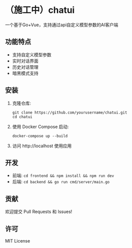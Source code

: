 # （施工中）chatui
一个基于Go+Vue，支持通过api自定义模型参数的AI客户端

## 功能特点

- 支持自定义模型参数
- 实时对话界面
- 历史对话管理
- 暗黑模式支持

## 安装

1. 克隆仓库:
   ```
   git clone https://github.com/yourusername/chatui.git
   cd chatui
   ```

2. 使用 Docker Compose 启动:
   ```
   docker-compose up --build
   ```

3. 访问 http://localhost 使用应用

## 开发

- 前端: `cd frontend && npm install && npm run dev`
- 后端: `cd backend && go run cmd/server/main.go`

## 贡献

欢迎提交 Pull Requests 和 Issues!

## 许可

MIT License